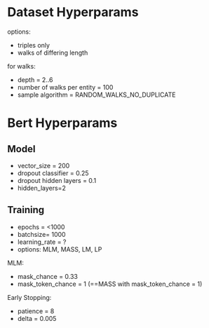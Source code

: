 # Dataset Hyperparams

options:
* triples only
* walks of differing length
  
for walks:
* depth = 2..6
* number of walks per entity = 100
* sample algorithm =  RANDOM_WALKS_NO_DUPLICATE

# Bert Hyperparams
## Model
* vector_size = 200
* dropout classifier = 0.25
* dropout hidden layers = 0.1
* hidden_layers=2

## Training
* epochs = <1000
* batchsize= 1000
* learning_rate = ?
* options: MLM, MASS, LM, LP

MLM:
* mask_chance = 0.33
* mask_token_chance = 1 (==MASS with mask_token_chance = 1)

Early Stopping:
* patience = 8
* delta = 0.005

